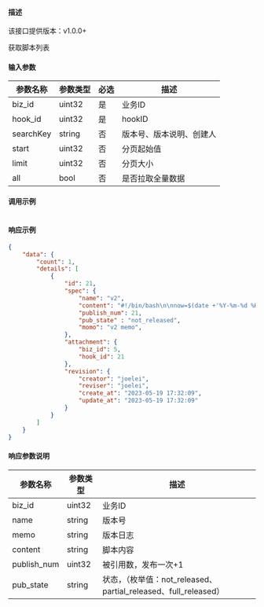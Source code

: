 #### 描述

该接口提供版本：v1.0.0+

获取脚本列表

#### 输入参数

| 参数名称  | 参数类型 | 必选 | 描述                     |
| --------- | -------- | ---- | ------------------------ |
| biz_id    | uint32   | 是   | 业务ID                   |
| hook_id   | uint32   | 是   | hookID                   |
| searchKey | string   | 否   | 版本号、版本说明、创建人 |
| start     | uint32   | 否   | 分页起始值               |
| limit     | uint32   | 否   | 分页大小                 |
| all       | bool     | 否   | 是否拉取全量数据         |

#### 调用示例

```json

```

#### 响应示例

```json
{
    "data": {
        "count": 1,
        "details": [
            {
                "id": 21,
                "spec": {
                    "name": "v2",
                    "content": "#!/bin/bash\n\nnow=$(date +'%Y-%m-%d %H:%M:%S')\necho \"hello, start at $now\"\n",
                    "publish_num": 21,
                    "pub_state" : "not_released",
                    "momo": "v2 memo",
                },
                "attachment": {
                    "biz_id": 5,
                    "hook_id": 21
                },
                "revision": {
                    "creator": "joelei",
                    "reviser": "joelei",
                    "create_at": "2023-05-19 17:32:09",
                    "update_at": "2023-05-19 17:32:09"
                }
            }
        ]
    }
}
```

#### 响应参数说明

| 参数名称    | 参数类型 | 描述                                                         |
| ----------- | -------- | ------------------------------------------------------------ |
| biz_id      | uint32   | 业务ID                                                       |
| name        | string   | 版本号                                                       |
| memo        | string   | 版本日志                                                     |
| content     | string   | 脚本内容                                                     |
| publish_num | uint32   | 被引用数，发布一次+1                                         |
| pub_state   | string   | 状态，（枚举值：not_released、partial_released、full_released） |

